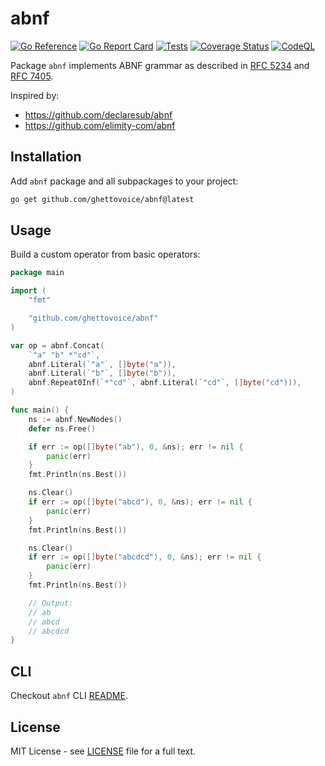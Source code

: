 # abnf

[![Go Reference](https://pkg.go.dev/badge/github.com/ghettovoice/abnf.svg)](https://pkg.go.dev/github.com/ghettovoice/abnf)
[![Go Report Card](https://goreportcard.com/badge/github.com/ghettovoice/abnf)](https://goreportcard.com/report/github.com/ghettovoice/abnf)
[![Tests](https://github.com/ghettovoice/abnf/actions/workflows/test.yml/badge.svg)](https://github.com/ghettovoice/abnf/actions/workflows/test.yml)
[![Coverage Status](https://coveralls.io/repos/github/ghettovoice/abnf/badge.svg?branch=master)](https://coveralls.io/github/ghettovoice/abnf?branch=master)
[![CodeQL](https://github.com/ghettovoice/abnf/actions/workflows/github-code-scanning/codeql/badge.svg)](https://github.com/ghettovoice/abnf/actions/workflows/github-code-scanning/codeql)

Package `abnf` implements ABNF grammar as described in [RFC 5234](https://www.rfc-editor.org/rfc/rfc5234)
and [RFC 7405](https://www.rfc-editor.org/rfc/rfc7405).

Inspired by:

- <https://github.com/declaresub/abnf>
- <https://github.com/elimity-com/abnf>

## Installation

Add `abnf` package and all subpackages to your project:

```bash
go get github.com/ghettovoice/abnf@latest
```

## Usage

Build a custom operator from basic operators:

```go
package main

import (
    "fmt"

    "github.com/ghettovoice/abnf"
)

var op = abnf.Concat(
    `"a" "b" *"cd"`,
    abnf.Literal(`"a"`, []byte("a")),
    abnf.Literal(`"b"`, []byte("b")),
    abnf.Repeat0Inf(`*"cd"`, abnf.Literal(`"cd"`, []byte("cd"))),
)

func main() {
    ns := abnf.NewNodes()
    defer ns.Free()

    if err := op([]byte("ab"), 0, &ns); err != nil {
        panic(err)
    }
    fmt.Println(ns.Best())

    ns.Clear()
    if err := op([]byte("abcd"), 0, &ns); err != nil {
        panic(err)
    }
    fmt.Println(ns.Best())

    ns.Clear()
    if err := op([]byte("abcdcd"), 0, &ns); err != nil {
        panic(err)
    }
    fmt.Println(ns.Best())

    // Output:
    // ab
    // abcd
    // abcdcd
}
```

## CLI

Checkout `abnf` CLI [README](./cmd/abnf/README.md).

## License

MIT License - see [LICENSE](./LICENSE) file for a full text.
